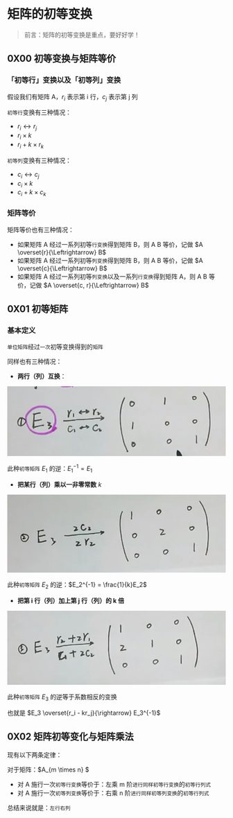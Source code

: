# 矩阵的初等变换



> 前言：矩阵的初等变换是重点，要好好学！





## 0X00 初等变换与矩阵等价





### 「初等行」变换以及「初等列」变换



假设我们有矩阵 A，$r_i$ 表示第 i 行，$c_j$ 表示第 j 列 



`初等行`变换有三种情况：

+ $r_i \leftrightarrow r_j$
+ $r_i \times k$
+ $r_i + k \times r_k$





`初等列`变换有三种情况：

+ $c_i \leftrightarrow c_j$
+ $c_i \times k$
+ $c_i + k \times c_k$



### 矩阵等价



矩阵等价也有三种情况：



+ 如果矩阵 A 经过一系列初等`行变换`得到矩阵 B，则 A B 等价，记做 $A \overset{r}{\Leftrightarrow} B$
+ 如果矩阵 A 经过一系列初等`列变换`得到矩阵 B，则 A B 等价，记做 $A \overset{c}{\Leftrightarrow} B$
+ 如果矩阵 A 经过一系列初等`列变换`以及一系列`行变换`得到矩阵 A，则 A B 等价，记做 $A \overset{c, r}{\Leftrightarrow} B$



## 0X01 初等矩阵





### 基本定义



`单位矩阵`经过`一次`初等变换得到的`矩阵`





同样也有三种情况：



- **两行（列）互换**：



![](../images/chu_deng1.png)



此种`初等矩阵` $E_1$ 的逆：$E_1^{-1} = E_1$





+ **把某行（列）乘以一非零常数** $k$



![](../images/chu_deng2.png)



此种`初等矩阵` $E_2$ 的逆：$E_2^{-1} = \frac{1}{k}E_2$





+ **把第 i 行（列）加上第 j 行（列）的 k 倍**



![](../images/chu_deng3.png)







此种`初等矩阵` $E_3$ 的逆等于系数相反的变换



也就是 $E_3 \overset{r_i - kr_j}{\rightarrow} E_3^{-1}$





## 0X02 矩阵初等变化与矩阵乘法





现有以下两条定律：



对于矩阵：$A_{m \times n} $



+ 对 A 施行一次`初等行变换`等价于：左乘 m 阶`进行同样初等行变换`的`初等行列式`
+ 对 A 施行一次`初等列变换`等价于：右乘 n 阶`进行同样初等列变换`的`初等行列式`



总结来说就是：`左行右列`





